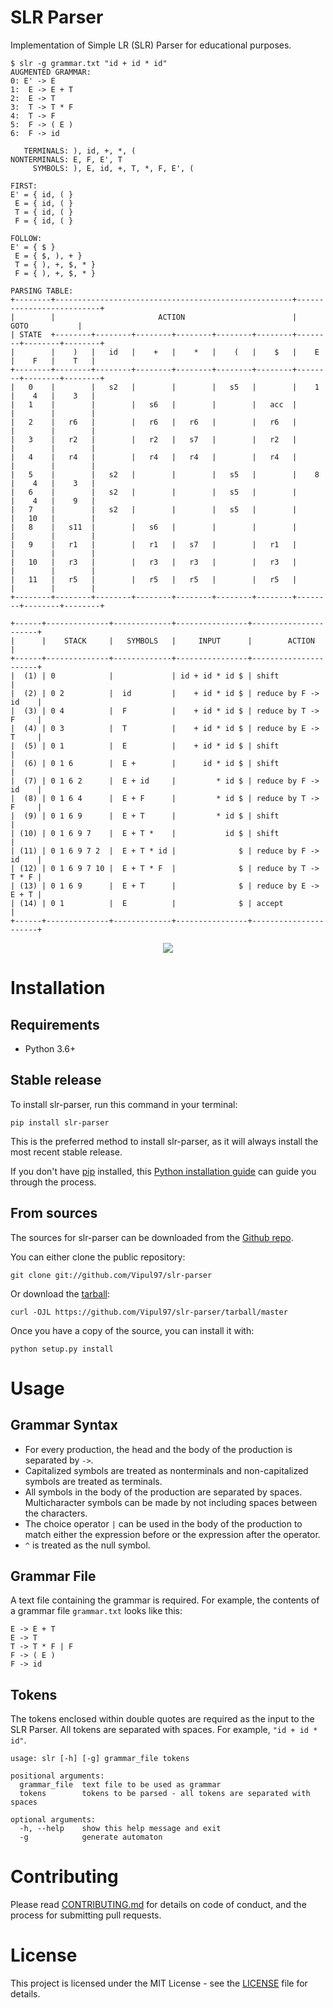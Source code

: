 # SLR Parser

Implementation of Simple LR (SLR) Parser for educational purposes.

```
$ slr -g grammar.txt "id + id * id"
AUGMENTED GRAMMAR:
0: E' -> E
1:  E -> E + T
2:  E -> T
3:  T -> T * F
4:  T -> F
5:  F -> ( E )
6:  F -> id

   TERMINALS: ), id, +, *, (
NONTERMINALS: E, F, E', T
     SYMBOLS: ), E, id, +, T, *, F, E', (

FIRST:
E' = { id, ( }
 E = { id, ( }
 T = { id, ( }
 F = { id, ( }

FOLLOW:
E' = { $ }
 E = { $, ), + }
 T = { ), +, $, * }
 F = { ), +, $, * }

PARSING TABLE:
+--------+-----------------------------------------------------+--------------------------+
|        |                       ACTION                        |           GOTO           |
| STATE  +--------+--------+--------+--------+--------+--------+--------+--------+--------+
|        |    )   |   id   |    +   |    *   |    (   |    $   |    E   |    F   |    T   |
+--------+--------+--------+--------+--------+--------+--------+--------+--------+--------+
|   0    |        |   s2   |        |        |   s5   |        |    1   |    4   |    3   |
|   1    |        |        |   s6   |        |        |   acc  |        |        |        |
|   2    |   r6   |        |   r6   |   r6   |        |   r6   |        |        |        |
|   3    |   r2   |        |   r2   |   s7   |        |   r2   |        |        |        |
|   4    |   r4   |        |   r4   |   r4   |        |   r4   |        |        |        |
|   5    |        |   s2   |        |        |   s5   |        |    8   |    4   |    3   |
|   6    |        |   s2   |        |        |   s5   |        |        |    4   |    9   |
|   7    |        |   s2   |        |        |   s5   |        |        |   10   |        |
|   8    |   s11  |        |   s6   |        |        |        |        |        |        |
|   9    |   r1   |        |   r1   |   s7   |        |   r1   |        |        |        |
|   10   |   r3   |        |   r3   |   r3   |        |   r3   |        |        |        |
|   11   |   r5   |        |   r5   |   r5   |        |   r5   |        |        |        |
+--------+--------+--------+--------+--------+--------+--------+--------+--------+--------+

+------+--------------+-------------+----------------+----------------------+
|      |    STACK     |   SYMBOLS   |     INPUT      |        ACTION        |
+------+--------------+-------------+----------------+----------------------+
|  (1) | 0            |             | id + id * id $ | shift                |
|  (2) | 0 2          |  id         |    + id * id $ | reduce by F -> id    |
|  (3) | 0 4          |  F          |    + id * id $ | reduce by T -> F     |
|  (4) | 0 3          |  T          |    + id * id $ | reduce by E -> T     |
|  (5) | 0 1          |  E          |    + id * id $ | shift                |
|  (6) | 0 1 6        |  E +        |      id * id $ | shift                |
|  (7) | 0 1 6 2      |  E + id     |         * id $ | reduce by F -> id    |
|  (8) | 0 1 6 4      |  E + F      |         * id $ | reduce by T -> F     |
|  (9) | 0 1 6 9      |  E + T      |         * id $ | shift                |
| (10) | 0 1 6 9 7    |  E + T *    |           id $ | shift                |
| (11) | 0 1 6 9 7 2  |  E + T * id |              $ | reduce by F -> id    |
| (12) | 0 1 6 9 7 10 |  E + T * F  |              $ | reduce by T -> T * F |
| (13) | 0 1 6 9      |  E + T      |              $ | reduce by E -> E + T |
| (14) | 0 1          |  E          |              $ | accept               |
+------+--------------+-------------+----------------+----------------------+
```

<p align="center">
  <img src="example.jpg">
  <br/>
</p>

# Installation

## Requirements
* Python 3.6+

## Stable release

To install slr-parser, run this command in your terminal:

```
pip install slr-parser
```

This is the preferred method to install slr-parser, as it will always install the most recent stable release.

If you don't have [pip](https://pip.pypa.io) installed, this [Python installation guide](http://docs.python-guide.org/en/latest/starting/installation/) can guide you through the process.

## From sources

The sources for slr-parser can be downloaded from the [Github repo](https://github.com/Vipul97/slr-parser).

You can either clone the public repository:

```
git clone git://github.com/Vipul97/slr-parser
```

Or download the [tarball](https://github.com/Vipul97/slr-parser/tarball/master):

```
curl -OJL https://github.com/Vipul97/slr-parser/tarball/master
```

Once you have a copy of the source, you can install it with:

```
python setup.py install
```

# Usage

## Grammar Syntax
* For every production, the head and the body of the production is separated by ``` -> ```.
* Capitalized symbols are treated as nonterminals and non-capitalized symbols are treated as terminals.
* All symbols in the body of the production are separated by spaces. Multicharacter symbols can be made by not including spaces between the characters.
* The choice operator ``` | ``` can be used in the body of the production to match either the expression before or the expression after the operator.
* ```^``` is treated as the null symbol.

## Grammar File
A text file containing the grammar is required. For example, the contents of a grammar file ```grammar.txt``` looks like this:

```
E -> E + T
E -> T
T -> T * F | F
F -> ( E )
F -> id
```

## Tokens
The tokens enclosed within double quotes are required as the input to the SLR Parser. All tokens are separated with spaces. For example, ```"id + id * id"```.

    usage: slr [-h] [-g] grammar_file tokens

    positional arguments:
      grammar_file  text file to be used as grammar
      tokens        tokens to be parsed - all tokens are separated with spaces

    optional arguments:
      -h, --help    show this help message and exit
      -g            generate automaton

# Contributing

Please read [CONTRIBUTING.md](CONTRIBUTING.md) for details on code of conduct, and the process for submitting pull requests.

# License

This project is licensed under the MIT License - see the [LICENSE](LICENSE) file for details.
